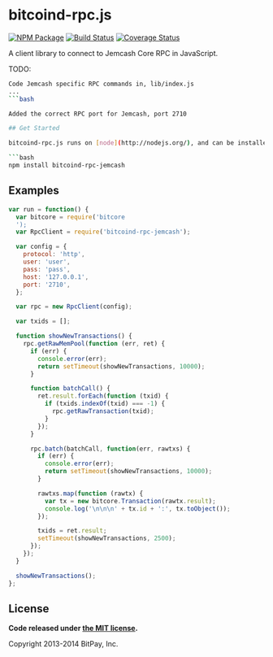 bitcoind-rpc.js
===============

[![NPM Package](https://img.shields.io/npm/v/bitcoind-rpc.svg?style=flat-square)](https://www.npmjs.org/package/bitcoind-rpc)
[![Build Status](https://img.shields.io/travis/bitpay/bitcoind-rpc.svg?branch=master&style=flat-square)](https://travis-ci.org/bitpay/bitcoind-rpc)
[![Coverage Status](https://img.shields.io/coveralls/bitpay/bitcoind-rpc.svg?style=flat-square)](https://coveralls.io/r/bitpay/bitcoind-rpc?branch=master)

A client library to connect to Jemcash Core RPC in JavaScript.


TODO:

```bash
Code Jemcash specific RPC commands in, lib/index.js 
...
```bash

Added the correct RPC port for Jemcash, port 2710 

## Get Started

bitcoind-rpc.js runs on [node](http://nodejs.org/), and can be installed via [npm](https://npmjs.org/):

```bash
npm install bitcoind-rpc-jemcash
```

## Examples

```javascript
var run = function() {
  var bitcore = require('bitcore
  ');
  var RpcClient = require('bitcoind-rpc-jemcash');

  var config = {
    protocol: 'http',
    user: 'user',
    pass: 'pass',
    host: '127.0.0.1',
    port: '2710',
  };

  var rpc = new RpcClient(config);

  var txids = [];

  function showNewTransactions() {
    rpc.getRawMemPool(function (err, ret) {
      if (err) {
        console.error(err);
        return setTimeout(showNewTransactions, 10000);
      }

      function batchCall() {
        ret.result.forEach(function (txid) {
          if (txids.indexOf(txid) === -1) {
            rpc.getRawTransaction(txid);
          }
        });
      }

      rpc.batch(batchCall, function(err, rawtxs) {
        if (err) {
          console.error(err);
          return setTimeout(showNewTransactions, 10000);
        }

        rawtxs.map(function (rawtx) {
          var tx = new bitcore.Transaction(rawtx.result);
          console.log('\n\n\n' + tx.id + ':', tx.toObject());
        });

        txids = ret.result;
        setTimeout(showNewTransactions, 2500);
      });
    });
  }

  showNewTransactions();
};
```

## License

**Code released under [the MIT license](https://github.com/bitpay/bitcore/blob/master/LICENSE).**

Copyright 2013-2014 BitPay, Inc.
